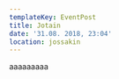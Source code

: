 ```yaml
---
templateKey: EventPost
title: Jotain
date: '31.08. 2018, 23:04'
location: jossakin
---
```


aaaaaaaaa
